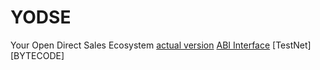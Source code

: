 # YODSE
Your Open Direct Sales Ecosystem
[actual version](https://github.com/PillarDevelopment/YODSE/blob/master/Ver_1.0._YODSE.sol)
[ABI Interface]()
[TestNet] 
[BYTECODE]
